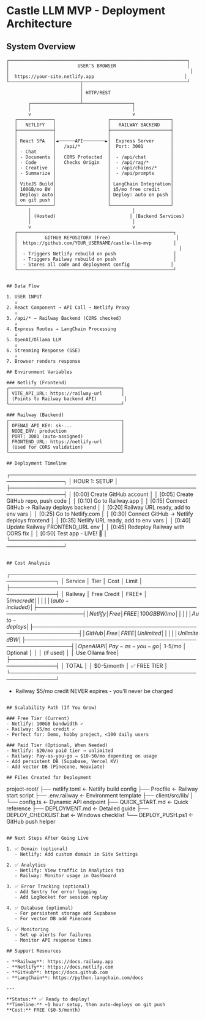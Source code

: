 # Castle LLM MVP - Deployment Architecture

## System Overview

```
┌─────────────────────────────────────────────────────────────────┐
│                         USER'S BROWSER                          │
│                                                                  │
│  https://your-site.netlify.app                                 │
└──────────────────────────┬──────────────────────────────────────┘
                           │
                           │ HTTP/REST
                           │
        ┌──────────────────┴──────────────────┐
        │                                     │
        v                                     v
   ┌─────────────┐                   ┌──────────────────────┐
   │   NETLIFY   │                   │   RAILWAY BACKEND    │
   ├─────────────┤                   ├──────────────────────┤
   │             │                   │                      │
   │ React SPA   │◄──────API────────►│  Express Server      │
   │             │   /api/*          │  Port: 3001          │
   │ - Chat      │                   │                      │
   │ - Documents │   CORS Protected  │  - /api/chat         │
   │ - Code      │   Checks Origin   │  - /api/rag/*        │
   │ - Creative  │                   │  - /api/chains/*     │
   │ - Summarize │                   │  - /api/prompts      │
   │             │                   │                      │
   │ ViteJS Build│                   │ LangChain Integration│
   │ 100GB/mo BW │                   │ $5/mo free credit    │
   │ Deploy: auto│                   │ Deploy: auto on push │
   │ on git push │                   │                      │
   └─────────────┘                   └──────────────────────┘
        │                                     │
        │ (Hosted)                           │ (Backend Services)
        │                                     │
        v                                     v
   ┌─────────────────────────────────────────────────────────┐
   │          GITHUB REPOSITORY (Free)                        │
   │  https://github.com/YOUR_USERNAME/castle-llm-mvp        │
   │                                                           │
   │  - Triggers Netlify rebuild on push                     │
   │  - Triggers Railway rebuild on push                     │
   │  - Stores all code and deployment config               │
   └─────────────────────────────────────────────────────────┘


## Data Flow

1. USER INPUT
   ↓
2. React Component → API Call → Netlify Proxy
   ↓
3. /api/* → Railway Backend (CORS checked)
   ↓
4. Express Routes → LangChain Processing
   ↓
5. OpenAI/Ollama LLM
   ↓
6. Streaming Response (SSE)
   ↓
7. Browser renders response

## Environment Variables

### Netlify (Frontend)
┌─────────────────────────────────────────┐
│ VITE_API_URL: https://railway-url       │
│ (Points to Railway backend API)          │
└─────────────────────────────────────────┘

### Railway (Backend)
┌─────────────────────────────────────────┐
│ OPENAI_API_KEY: sk-...                  │
│ NODE_ENV: production                    │
│ PORT: 3001 (auto-assigned)              │
│ FRONTEND_URL: https://netlify-url       │
│ (Used for CORS validation)              │
└─────────────────────────────────────────┘

## Deployment Timeline

```
┌────────────────────────────────────────────────────────────────┐
│                    HOUR 1: SETUP                               │
├────────────────────────────────────────────────────────────────┤
│ [0:00]  Create GitHub account                                │
│ [0:05]  Create GitHub repo, push code                        │
│ [0:10]  Go to Railway.app                                    │
│ [0:15]  Connect GitHub → Railway deploys backend            │
│ [0:20]  Railway URL ready, add to env vars                  │
│ [0:25]  Go to Netlify.com                                   │
│ [0:30]  Connect GitHub → Netlify deploys frontend          │
│ [0:35]  Netlify URL ready, add to env vars                 │
│ [0:40]  Update Railway FRONTEND_URL env                     │
│ [0:45]  Redeploy Railway with CORS fix                      │
│ [0:50]  Test app - LIVE! 🎉                                 │
└────────────────────────────────────────────────────────────────┘
```

## Cost Analysis

```
┌──────────────────────────────────────────────────────────────┐
│ Service      │ Tier           │ Cost        │ Limit          │
├──────────────────────────────────────────────────────────────┤
│ Railway      │ Free Credit    │ FREE*       │ $5/mo credit   │
│              │                │             │ (auto-included)│
├──────────────────────────────────────────────────────────────┤
│ Netlify      │ Free           │ FREE        │ 100GB BW/mo    │
│              │                │             │ Auto-deploys   │
├──────────────────────────────────────────────────────────────┤
│ GitHub       │ Free           │ FREE        │ Unlimited      │
│              │                │             │ Unlimited BW   │
├──────────────────────────────────────────────────────────────┤
│ OpenAI API   │ Pay-as-you-go  │ ~$1-5/mo    │ Optional       │
│              │ (if used)       │             │ Use Ollama free│
├──────────────────────────────────────────────────────────────┤
│ TOTAL        │                │ $0-5/month  │ ✅ FREE TIER   │
└──────────────────────────────────────────────────────────────┘
* Railway $5/mo credit NEVER expires - you'll never be charged
```

## Scalability Path (If You Grow)

### Free Tier (Current)
- Netlify: 100GB bandwidth ✓
- Railway: $5/mo credit ✓
- Perfect for: Demo, hobby project, <100 daily users

### Paid Tier (Optional, When Needed)
- Netlify: $20/mo paid tier → unlimited
- Railway: Pay-as-you-go → $10-50/mo depending on usage
- Add persistent DB (Supabase, Vercel KV)
- Add vector DB (Pinecone, Weaviate)

## Files Created for Deployment

```
project-root/
├── netlify.toml           ← Netlify build config
├── Procfile              ← Railway start script
├── .env.railway          ← Environment template
├── client/src/lib/
│   └── config.ts         ← Dynamic API endpoint
├── QUICK_START.md        ← Quick reference
├── DEPLOYMENT.md         ← Detailed guide
├── DEPLOY_CHECKLIST.bat  ← Windows checklist
└── DEPLOY_PUSH.ps1       ← GitHub push helper
```

## Next Steps After Going Live

1. ✅ Domain (optional)
   - Netlify: Add custom domain in Site Settings

2. ✅ Analytics
   - Netlify: View traffic in Analytics tab
   - Railway: Monitor usage in Dashboard

3. ✅ Error Tracking (optional)
   - Add Sentry for error logging
   - Add LogRocket for session replay

4. ✅ Database (optional)
   - For persistent storage add Supabase
   - For vector DB add Pinecone

5. ✅ Monitoring
   - Set up alerts for failures
   - Monitor API response times

## Support Resources

- **Railway**: https://docs.railway.app
- **Netlify**: https://docs.netlify.com  
- **GitHub**: https://docs.github.com
- **LangChain**: https://python.langchain.com/docs

---

**Status:** ✅ Ready to deploy!  
**Timeline:** ~1 hour setup, then auto-deploys on git push  
**Cost:** FREE ($0-5/month)  
